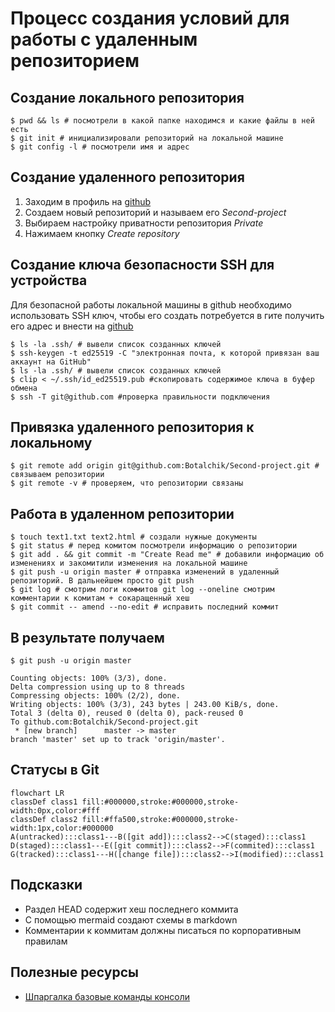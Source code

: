 # Процесс создания условий для работы с удаленным репозиторием
## Создание локального репозитория 

```
$ pwd && ls # посмотрели в какой папке находимся и какие файлы в ней есть
$ git init # инициализировали репозиторий на локальной машине
$ git config -l # посмотрели имя и адрес 
```

## Создание удаленного репозитория 
1. Заходим в профиль на [github](https://github.com/new "github!") 
2. Создаем новый репозиторий и называем его *Second-project*
3. Выбираем настройку приватности репозитория *Private*
4. Нажимаем кнопку *Create repository*

## Создание ключа безопасности SSH для устройства
Для безопасной работы локальной машины в github необходимо использовать SSH ключ, чтобы его создать потребуется в гите получить его адрес и внести на [github](https://github.com/settings/keys)

```
$ ls -la .ssh/ # вывели список созданных ключей 
$ ssh-keygen -t ed25519 -C "электронная почта, к которой привязан ваш аккаунт на GitHub" 
$ ls -la .ssh/ # вывели список созданных ключей 
$ clip < ~/.ssh/id_ed25519.pub #скопировать содержимое ключа в буфер обмена
$ ssh -T git@github.com #проверка правильности подключения
```
## Привязка удаленного репозитория к локальному 

```
$ git remote add origin git@github.com:Botalchik/Second-project.git # связываем репозитории
$ git remote -v # проверяем, что репозитории связаны
```

## Работа в удаленном репозитории 

```
$ touch text1.txt text2.html # создали нужные документы
$ git status # перед комитом посмотрели информацию о репозитории 
$ git add . && git commit -m "Create Read me" # добавили информацию об изменениях и закомитили изменения на локальной машине
$ git push -u origin master # отправка изменений в удаленный репозиторий. В дальнейшем просто git push
$ git log # смотрим логи коммитов git log --oneline смотрим комментарии к комитам + сокаращенный хеш
$ git commit -- amend --no-edit # исправить последний коммит
```

## В результате получаем 

```
$ git push -u origin master
```

```Enumerating objects: 3, done.
Counting objects: 100% (3/3), done.
Delta compression using up to 8 threads
Compressing objects: 100% (2/2), done.
Writing objects: 100% (3/3), 243 bytes | 243.00 KiB/s, done.
Total 3 (delta 0), reused 0 (delta 0), pack-reused 0
To github.com:Botalchik/Second-project.git
 * [new branch]      master -> master
branch 'master' set up to track 'origin/master'. 
```

## Статусы в Git

```mermaid
flowchart LR
classDef class1 fill:#000000,stroke:#000000,stroke-width:0px,color:#fff
classDef class2 fill:#ffa500,stroke:#000000,stroke-width:1px,color:#000000
A(untracked):::class1---B([git add]):::class2-->C(staged):::class1
D(staged):::class1---E([git commit]):::class2-->F(commited):::class1
G(tracked):::class1---H([change file]):::class2-->I(modified):::class1
```

## Подсказки 
* Раздел HEAD содержит хеш последнего коммита
* С помощью mermaid создают схемы в markdown
* Комментарии к коммитам должны писаться по корпоративным правилам 


## Полезные ресурсы 
* [Шпаргалка базовые команды консоли](https://practicum.yandex.ru/trainer/git-basics/lesson/fe0bcd71-f592-423b-bb81-27c37a6a115b/)